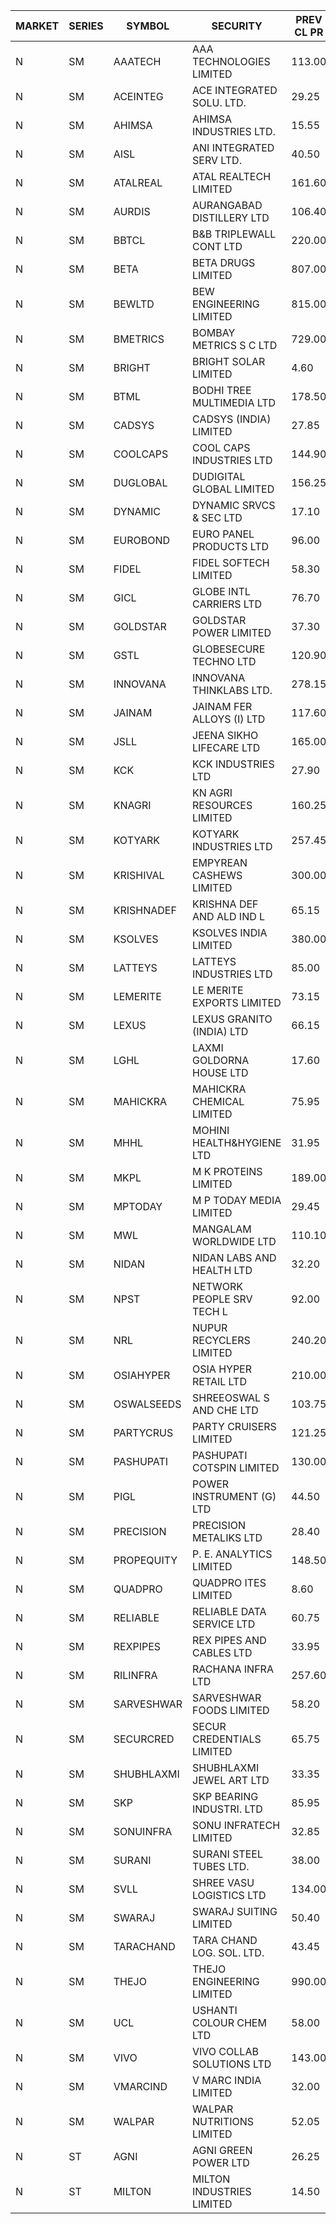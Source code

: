 


| MARKET | SERIES | SYMBOL | SECURITY | PREV CL PR | OPEN PRICE | HIGH PRICE | LOW PRICE | CLOSE PRICE | NET TRDVAL | NET TRDQTY | CORP IND | HI 52 WK | LO 52 WK |
| ----- | ----- | ----- | ----- | ----- | ----- | ----- | ----- | ----- | ----- | ----- | ----- | ----- | ----- |
| N | SM | AAATECH | AAA TECHNOLOGIES LIMITED | 113.00 | 113.00 | 113.00 | 109.80 | 110.00 | 2654400.00 | 24000 |  | 116.50 | 44.00 |
| N | SM | ACEINTEG | ACE INTEGRATED SOLU. LTD. | 29.25 | 30.05 | 30.05 | 30.05 | 30.05 | 135225.00 | 4500 |  | 38.30 | 16.30 |
| N | SM | AHIMSA | AHIMSA INDUSTRIES LTD. | 15.55 | 15.55 | 15.55 | 15.55 | 15.55 | 93300.00 | 6000 |  | 21.00 | 15.55 |
| N | SM | AISL | ANI INTEGRATED SERV LTD. | 40.50 | 40.50 | 40.50 | 40.50 | 40.50 | 48600.00 | 1200 |  | 72.45 | 31.55 |
| N | SM | ATALREAL | ATAL REALTECH LIMITED | 161.60 | 168.95 | 175.00 | 165.55 | 172.95 | 14632960.00 | 86400 |  | 188.40 | 77.50 |
| N | SM | AURDIS | AURANGABAD DISTILLERY LTD | 106.40 | 101.10 | 109.80 | 101.10 | 109.80 | 421800.00 | 4000 |  | 109.80 | 39.90 |
| N | SM | BBTCL | B&B TRIPLEWALL CONT LTD | 220.00 | 225.00 | 225.00 | 222.00 | 224.00 | 2910000.00 | 13000 |  | 307.00 | 80.95 |
| N | SM | BETA | BETA DRUGS LIMITED | 807.00 | 805.90 | 805.90 | 804.00 | 804.00 | 321980.00 | 400 |  | 1024.40 | 319.00 |
| N | SM | BEWLTD | BEW ENGINEERING LIMITED | 815.00 | 843.95 | 843.95 | 820.00 | 830.00 | 1243762.50 | 1500 |  | 1187.20 | 228.15 |
| N | SM | BMETRICS | BOMBAY METRICS S C LTD | 729.00 | 765.45 | 765.45 | 765.45 | 765.45 | 918540.00 | 1200 |  | 765.45 | 117.90 |
| N | SM | BRIGHT | BRIGHT SOLAR LIMITED | 4.60 | 4.55 | 4.60 | 4.50 | 4.50 | 95250.00 | 21000 |  | 10.55 | 3.90 |
| N | SM | BTML | BODHI TREE MULTIMEDIA LTD | 178.50 | 183.95 | 183.95 | 172.15 | 179.60 | 1290720.00 | 7200 |  | 183.95 | 65.00 |
| N | SM | CADSYS | CADSYS (INDIA) LIMITED | 27.85 | 29.20 | 29.20 | 29.20 | 29.20 | 58400.00 | 2000 |  | 52.00 | 20.00 |
| N | SM | COOLCAPS | COOL CAPS INDUSTRIES LTD | 144.90 | 145.00 | 145.00 | 137.15 | 138.90 | 2923425.00 | 21000 |  | 148.35 | 41.50 |
| N | SM | DUGLOBAL | DUDIGITAL GLOBAL LIMITED | 156.25 | 164.05 | 164.05 | 163.35 | 163.90 | 2045187.50 | 12500 |  | 489.00 | 91.00 |
| N | SM | DYNAMIC | DYNAMIC SRVCS & SEC LTD | 17.10 | 17.10 | 17.10 | 16.80 | 16.80 | 101600.00 | 6000 |  | 57.70 | 13.00 |
| N | SM | EUROBOND | EURO PANEL PRODUCTS LTD | 96.00 | 95.95 | 95.95 | 95.70 | 95.70 | 958800.00 | 10000 |  | 147.65 | 72.05 |
| N | SM | FIDEL | FIDEL SOFTECH LIMITED | 58.30 | 58.10 | 58.65 | 56.00 | 57.50 | 2771250.00 | 48000 |  | 66.00 | 52.00 |
| N | SM | GICL | GLOBE INTL CARRIERS LTD | 76.70 | 72.90 | 75.00 | 72.90 | 73.00 | 5577750.00 | 75000 |  | 104.00 | 17.15 |
| N | SM | GOLDSTAR | GOLDSTAR POWER LIMITED | 37.30 | 37.50 | 37.50 | 37.50 | 37.50 | 225000.00 | 6000 |  | 38.00 | 20.00 |
| N | SM | GSTL | GLOBESECURE TECHNO LTD | 120.90 | 115.25 | 124.50 | 115.25 | 121.95 | 13057400.00 | 108000 |  | 135.00 | 55.00 |
| N | SM | INNOVANA | INNOVANA THINKLABS LTD. | 278.15 | 266.00 | 266.00 | 266.00 | 266.00 | 266000.00 | 1000 |  | 478.00 | 119.25 |
| N | SM | JAINAM | JAINAM FER ALLOYS (I) LTD | 117.60 | 123.45 | 123.45 | 123.45 | 123.45 | 493800.00 | 4000 |  | 218.60 | 69.70 |
| N | SM | JSLL | JEENA SIKHO LIFECARE LTD | 165.00 | 160.00 | 160.00 | 158.30 | 160.00 | 636600.00 | 4000 |  | 182.50 | 127.00 |
| N | SM | KCK | KCK INDUSTRIES LTD | 27.90 | 24.50 | 26.00 | 24.50 | 26.00 | 202000.00 | 8000 |  | 31.70 | 24.50 |
| N | SM | KNAGRI | KN AGRI RESOURCES LIMITED | 160.25 | 162.80 | 162.80 | 157.00 | 157.05 | 4064960.00 | 25600 |  | 261.00 | 130.00 |
| N | SM | KOTYARK | KOTYARK INDUSTRIES LTD | 257.45 | 260.05 | 283.15 | 242.00 | 283.15 | 62287060.00 | 253200 |  | 402.00 | 67.90 |
| N | SM | KRISHIVAL | EMPYREAN CASHEWS LIMITED | 300.00 | 300.00 | 300.00 | 300.00 | 300.00 | 4800000.00 | 16000 |  | 321.65 | 68.00 |
| N | SM | KRISHNADEF | KRISHNA DEF AND ALD IND L | 65.15 | 68.40 | 68.40 | 62.20 | 66.10 | 3145500.00 | 48000 |  | 118.35 | 53.05 |
| N | SM | KSOLVES | KSOLVES INDIA LIMITED | 380.00 | 377.90 | 394.80 | 366.60 | 385.45 | 4680640.00 | 12400 |  | 753.40 | 292.60 |
| N | SM | LATTEYS | LATTEYS INDUSTRIES LTD | 85.00 | 81.55 | 84.85 | 81.50 | 81.50 | 2294900.00 | 28000 |  | 85.00 | 51.05 |
| N | SM | LEMERITE | LE MERITE EXPORTS LIMITED | 73.15 | 74.00 | 74.00 | 68.20 | 70.00 | 4378000.00 | 62400 |  | 77.20 | 52.50 |
| N | SM | LEXUS | LEXUS GRANITO (INDIA) LTD | 66.15 | 65.00 | 69.45 | 63.05 | 68.80 | 1092500.00 | 16000 |  | 77.00 | 10.30 |
| N | SM | LGHL | LAXMI GOLDORNA HOUSE LTD | 17.60 | 18.30 | 18.30 | 18.30 | 18.30 | 146400.00 | 8000 |  | 18.30 | 14.20 |
| N | SM | MAHICKRA | MAHICKRA CHEMICAL LIMITED | 75.95 | 70.05 | 70.50 | 69.90 | 70.50 | 315675.00 | 4500 |  | 96.50 | 57.00 |
| N | SM | MHHL | MOHINI HEALTH&HYGIENE LTD | 31.95 | 31.40 | 31.40 | 30.55 | 31.10 | 555900.00 | 18000 |  | 47.40 | 19.15 |
| N | SM | MKPL | M K PROTEINS LIMITED | 189.00 | 190.00 | 190.00 | 190.00 | 190.00 | 1900000.00 | 10000 |  | 215.00 | 81.00 |
| N | SM | MPTODAY | M P TODAY MEDIA LIMITED | 29.45 | 30.90 | 30.90 | 30.90 | 30.90 | 61800.00 | 2000 |  | 46.50 | 19.50 |
| N | SM | MWL | MANGALAM WORLDWIDE LTD | 110.10 | 108.25 | 109.00 | 108.25 | 109.00 | 260700.00 | 2400 |  | 124.00 | 108.20 |
| N | SM | NIDAN | NIDAN LABS AND HEALTH LTD | 32.20 | 32.20 | 32.90 | 31.85 | 32.90 | 226750.00 | 7000 |  | 70.70 | 31.60 |
| N | SM | NPST | NETWORK PEOPLE SRV TECH L | 92.00 | 90.00 | 92.00 | 87.90 | 89.30 | 719760.00 | 8000 |  | 95.80 | 49.05 |
| N | SM | NRL | NUPUR RECYCLERS LIMITED | 240.20 | 240.00 | 242.00 | 237.00 | 240.70 | 33646662.50 | 140250 |  | 316.05 | 124.20 |
| N | SM | OSIAHYPER | OSIA HYPER RETAIL LTD | 210.00 | 219.00 | 219.00 | 204.00 | 204.00 | 270720.00 | 1280 |  | 397.00 | 157.00 |
| N | SM | OSWALSEEDS | SHREEOSWAL S AND CHE LTD | 103.75 | 98.80 | 104.85 | 98.80 | 104.00 | 1440400.00 | 14000 |  | 104.85 | 30.60 |
| N | SM | PARTYCRUS | PARTY CRUISERS LIMITED | 121.25 | 125.00 | 125.00 | 115.20 | 120.95 | 1923300.00 | 16000 |  | 125.50 | 16.50 |
| N | SM | PASHUPATI | PASHUPATI COTSPIN LIMITED | 130.00 | 155.00 | 155.00 | 120.00 | 124.00 | 10609200.00 | 75200 |  | 170.00 | 72.00 |
| N | SM | PIGL | POWER INSTRUMENT (G) LTD | 44.50 | 46.70 | 46.70 | 46.70 | 46.70 | 93400.00 | 2000 |  | 88.60 | 37.75 |
| N | SM | PRECISION | PRECISION METALIKS LTD | 28.40 | 28.40 | 28.40 | 28.40 | 28.40 | 56800.00 | 2000 |  | 55.95 | 23.65 |
| N | SM | PROPEQUITY | P. E. ANALYTICS LIMITED | 148.50 | 146.60 | 146.60 | 144.10 | 145.65 | 699180.00 | 4800 |  | 204.10 | 130.00 |
| N | SM | QUADPRO | QUADPRO ITES LIMITED | 8.60 | 8.50 | 8.50 | 8.50 | 8.50 | 51000.00 | 6000 |  | 18.80 | 8.35 |
| N | SM | RELIABLE | RELIABLE DATA SERVICE LTD | 60.75 | 57.75 | 57.75 | 57.75 | 57.75 | 138600.00 | 2400 |  | 70.45 | 25.00 |
| N | SM | REXPIPES | REX PIPES AND CABLES LTD | 33.95 | 33.00 | 35.50 | 32.90 | 32.90 | 545400.00 | 16000 |  | 64.35 | 26.00 |
| N | SM | RILINFRA | RACHANA INFRA LTD | 257.60 | 260.40 | 260.45 | 257.35 | 258.00 | 5162850.00 | 20000 |  | 261.70 | 184.00 |
| N | SM | SARVESHWAR | SARVESHWAR FOODS LIMITED | 58.20 | 58.40 | 59.00 | 55.60 | 55.60 | 826480.00 | 14400 |  | 67.65 | 17.10 |
| N | SM | SECURCRED | SECUR CREDENTIALS LIMITED | 65.75 | 64.05 | 66.00 | 64.05 | 65.50 | 328230.00 | 5040 |  | 145.00 | 19.90 |
| N | SM | SHUBHLAXMI | SHUBHLAXMI JEWEL ART LTD | 33.35 | 34.25 | 34.25 | 32.00 | 32.70 | 164350.00 | 5000 |  | 41.65 | 11.20 |
| N | SM | SKP | SKP BEARING INDUSTRI. LTD | 85.95 | 84.05 | 84.05 | 80.30 | 81.55 | 6727100.00 | 82000 |  | 103.00 | 80.30 |
| N | SM | SONUINFRA | SONU INFRATECH LIMITED | 32.85 | 32.85 | 32.85 | 30.15 | 32.00 | 378300.00 | 12000 |  | 37.05 | 19.80 |
| N | SM | SURANI | SURANI STEEL TUBES LTD. | 38.00 | 36.10 | 37.80 | 36.10 | 37.80 | 292200.00 | 8000 |  | 49.55 | 23.65 |
| N | SM | SVLL | SHREE VASU LOGISTICS LTD | 134.00 | 134.00 | 134.00 | 134.00 | 134.00 | 134000.00 | 1000 |  | 134.00 | 94.00 |
| N | SM | SWARAJ | SWARAJ SUITING LIMITED | 50.40 | 49.05 | 49.10 | 49.05 | 49.10 | 196300.00 | 4000 |  | 86.00 | 44.50 |
| N | SM | TARACHAND | TARA CHAND LOG. SOL. LTD. | 43.45 | 42.20 | 42.20 | 42.20 | 42.20 | 84400.00 | 2000 |  | 66.00 | 33.00 |
| N | SM | THEJO | THEJO ENGINEERING LIMITED | 990.00 | 980.00 | 980.00 | 965.00 | 965.00 | 291750.00 | 300 |  | 3950.00 | 802.00 |
| N | SM | UCL | USHANTI COLOUR CHEM LTD | 58.00 | 59.00 | 59.00 | 53.10 | 53.10 | 224200.00 | 4000 |  | 85.90 | 40.00 |
| N | SM | VIVO | VIVO COLLAB SOLUTIONS LTD | 143.00 | 143.00 | 143.90 | 143.00 | 143.90 | 459040.00 | 3200 |  | 369.80 | 134.55 |
| N | SM | VMARCIND | V MARC INDIA LIMITED | 32.00 | 30.50 | 32.50 | 29.00 | 31.90 | 1472400.00 | 48000 |  | 52.80 | 29.00 |
| N | SM | WALPAR | WALPAR NUTRITIONS LIMITED | 52.05 | 49.60 | 49.60 | 49.60 | 49.60 | 198400.00 | 4000 |  | 56.00 | 25.50 |
| N | ST | AGNI | AGNI GREEN POWER LTD | 26.25 | 27.55 | 27.55 | 25.05 | 27.55 | 33275500.00 | 1230000 |  | 27.55 | 23.75 |
| N | ST | MILTON | MILTON INDUSTRIES LIMITED | 14.50 | 15.20 | 15.20 | 15.20 | 15.20 | 66880.00 | 4400 |  | 16.50 | 13.00 |




